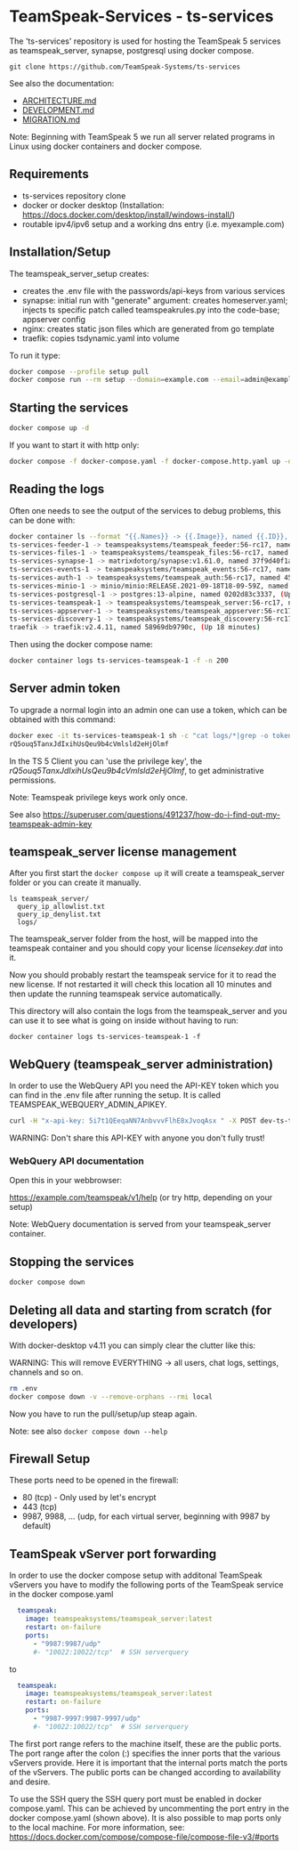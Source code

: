 # TeamSpeak-Services - ts-services

The 'ts-services' repository is used for hosting the TeamSpeak 5 services as teamspeak_server, synapse, postgresql using docker compose.

    git clone https://github.com/TeamSpeak-Systems/ts-services

See also the documentation: 
* [ARCHITECTURE.md](ARCHITECTURE.md)
* [DEVELOPMENT.md](DEVELOPMENT.md)
* [MIGRATION.md](MIGRATION.md)

Note: Beginning with TeamSpeak 5 we run all server related programs in Linux using docker containers and docker compose.

## Requirements
* ts-services repository clone
* docker or docker desktop (Installation: https://docs.docker.com/desktop/install/windows-install/)
* routable ipv4/ipv6 setup and a working dns entry (i.e. myexample.com)

## Installation/Setup

The teamspeak_server_setup creates:
* creates the .env file with the passwords/api-keys from various services
* synapse: initial run with "generate" argument: creates homeserver.yaml; injects ts specific patch called teamspeakrules.py into the code-base; appserver config
* nginx: creates static json files which are generated from go template
* traefik: copies tsdynamic.yaml into volume

To run it type:
```sh
docker compose --profile setup pull
docker compose run --rm setup --domain=example.com --email=admin@example.com
```

## Starting the services

```sh
docker compose up -d
```

If you want to start it with http only:
```sh
docker compose -f docker-compose.yaml -f docker-compose.http.yaml up -d
```

## Reading the logs

Often one needs to see the output of the services to debug problems, this can be done with:

```sh
docker container ls --format "{{.Names}} -> {{.Image}}, named {{.ID}}, ({{.Status}})"
ts-services-feeder-1 -> teamspeaksystems/teamspeak_feeder:56-rc17, named 514a608b31d4, (Up 18 minutes)
ts-services-files-1 -> teamspeaksystems/teamspeak_files:56-rc17, named 17c126486a15, (Up 18 minutes)
ts-services-synapse-1 -> matrixdotorg/synapse:v1.61.0, named 37f9d40f1a90, (Up 18 minutes (healthy))
ts-services-events-1 -> teamspeaksystems/teamspeak_events:56-rc17, named 9a3076638cc3, (Up 18 minutes)
ts-services-auth-1 -> teamspeaksystems/teamspeak_auth:56-rc17, named 45889ef0d054, (Up 18 minutes)
ts-services-minio-1 -> minio/minio:RELEASE.2021-09-18T18-09-59Z, named 060fa3c98bce, (Up 18 minutes)
ts-services-postgresql-1 -> postgres:13-alpine, named 0202d83c3337, (Up 18 minutes)
ts-services-teamspeak-1 -> teamspeaksystems/teamspeak_server:56-rc17, named 82b7f960c8ac, (Up 18 minutes)
ts-services-appserver-1 -> teamspeaksystems/teamspeak_appserver:56-rc17, named 454612fb9603, (Up 17 minutes)
ts-services-discovery-1 -> teamspeaksystems/teamspeak_discovery:56-rc17, named 844e0ccd231d, (Up 18 minutes)
traefik -> traefik:v2.4.11, named 58969db9790c, (Up 18 minutes)
```

Then using the docker compose name:
```sh
docker container logs ts-services-teamspeak-1 -f -n 200
```

## Server admin token

To upgrade a normal login into an admin one can use a token, which can be obtained with this command:

```sh
docker exec -it ts-services-teamspeak-1 sh -c "cat logs/*|grep -o token=.* | sed 's/token=//g'"
rQ5ouq5TanxJdIxihUsQeu9b4cVmlsld2eHjOlmf
```

In the TS 5 Client you can 'use the privilege key', the _rQ5ouq5TanxJdIxihUsQeu9b4cVmlsld2eHjOlmf_,  to get administrative permissions.

Note: Teamspeak privilege keys work only once.

See also https://superuser.com/questions/491237/how-do-i-find-out-my-teamspeak-admin-key

## teamspeak_server license management

After you first start the `docker compose up` it will create a teamspeak_server folder or you can create it manually.

    ls teamspeak_server/
      query_ip_allowlist.txt
      query_ip_denylist.txt
      logs/

The teamspeak_server folder from the host, will be mapped into the teamspeak container and you should copy your license *licensekey.dat* into it.

Now you should probably restart the teamspeak service for it to read the new license. If not restarted it will check this location all 10 minutes and then update the running teamspeak service automatically.

This directory will also contain the logs from the teamspeak_server and you can use it to see what is going on inside without having to run:

    docker container logs ts-services-teamspeak-1 -f

## WebQuery (teamspeak_server administration)

In order to use the WebQuery API you need the API-KEY token which you can find in the .env file after running the setup.
It is called TEAMSPEAK_WEBQUERY_ADMIN_APIKEY.

```sh
curl -H "x-api-key: 5i7t1QEeqaNN7AnbvvvFlhE8xJvoqAsx " -X POST dev-ts-test.teamspeak.com:10080/119/serverstop
```

WARNING: Don't share this API-KEY with anyone you don't fully trust!

### WebQuery API documentation

Open this in your webbrowser:

https://example.com/teamspeak/v1/help (or try http, depending on your setup)

Note: WebQuery documentation is served from your teamspeak_server container.

## Stopping the services

```sh
docker compose down
```

## Deleting all data and starting from scratch (for developers)

With docker-desktop v4.11 you can simply clear the clutter like this:

WARNING: This will remove EVERYTHING -> all users, chat logs, settings, channels and so on.

```sh
rm .env
docker compose down -v --remove-orphans --rmi local
```

Now you have to run the pull/setup/up steap again.

Note: see also `docker compose down --help`


## Firewall Setup
These ports need to be opened in the firewall:
- 80 (tcp) - Only used by let's encrypt
- 443 (tcp)
- 9987, 9988, ... (udp, for each virtual server, beginning with 9987 by default)

## TeamSpeak vServer port forwarding
In order to use the docker compose setup with additonal TeamSpeak vServers you have to modify the following ports of the TeamSpeak service in the docker compose.yaml
```yaml
  teamspeak:
    image: teamspeaksystems/teamspeak_server:latest
    restart: on-failure
    ports:
      - "9987:9987/udp"
      #- "10022:10022/tcp"  # SSH serverquery
```
to
```yaml
  teamspeak:
    image: teamspeaksystems/teamspeak_server:latest
    restart: on-failure
    ports:
      - "9987-9997:9987-9997/udp"
      #- "10022:10022/tcp"  # SSH serverquery
```
The first port range refers to the machine itself, these are the public ports. The port range after the colon (:) specifies the inner ports that the various vServers provide. Here it is important that the internal ports match the ports of the vServers. The public ports can be changed according to availability and desire.

To use the SSH query the SSH query port must be enabled in docker compose.yaml. This can be achieved by uncommenting the port entry in the docker compose.yaml (shown above). It is also possible to map ports only to the local machine. For more information, see: https://docs.docker.com/compose/compose-file/compose-file-v3/#ports
